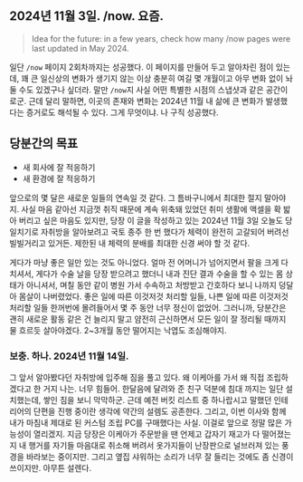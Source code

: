 ## 2024년 11월 3일. /now. 요즘.

> Idea for the future: in a few years, check how many /now pages were last updated in May 2024.

일단 `/now` 페이지 2회차까지는 성공했다. 이 페이지를 만들어 두고 알아차린 점이 있는데, 꽤 큰 일신상의 변화가 생기지 않는 이상 충분히 여길 몇 개월이고 아무 변화 없이 놔둘 수도 있겠구나 싶더라. 말만 `/now`지 사실 어떤 특별한 시점의 스냅샷과 같은 공간이로군. 근데 달리 말하면, 이곳의 존재와 변화는 2024년 11월 내 삶에 큰 변화가 발생했다는 증거로도 해석될 수 있다. 그게 무엇이냐. 나 구직 성공했다. 

## 당분간의 목표

- 새 회사에 잘 적응하기
- 새 환경에 잘 적응하기

앞으로의 몇 달은 새로운 일들의 연속일 것 같다. 그 틈바구니에서 최대한 절지 말아야지. 사실 마음 같아선 지금껏 취직 때문에 계속 위축돼 있었던 취미 생활에 액셀을 확 밟아 버리고 싶은 마음도 있지만, 당장 이 글을 작성하고 있는 2024년 11월 3일 오늘도 당일치기로 자취방을 알아보려고 국토 종주 한 번 했다가 체력이 완전히 고갈되어 버려선 빌빌거리고 있거든. 제한된 내 체력의 분배를 최대한 신경 써야 할 것 같다.

게다가 마냥 좋은 일만 있는 것도 아니었다. 얼마 전 어머니가 넘어지면서 팔을 크게 다치셔서, 게다가 수술 날을 당장 받으려고 했더니 내과 진단 결과 수술을 할 수 있는 몸 상태가 아니셔서, 며칠 동안 같이 병원 가서 수속하고 처방받고 간호하다 보니 나까지 덩달아 몸살이 나버렸었다. 좋은 일에 따른 이것저것 처리할 일들, 나쁜 일에 따른 이것저것 처리할 일들 한꺼번에 몰려들어서 몇 주 동안 너무 정신이 없었어. 그러니까, 당분간은 괜히 새로운 활동 같은 건 늘리지 말고 얌전히 근신하면서 모든 일이 잘 정리될 때까지 물 흐르듯 살아야겠다. 2~3개월 동안 떨어지는 낙엽도 조심해야지.

### 보충. 하나. 2024년 11월 14일.

그 앞서 알아봤다던 자취방에 입주해 짐을 풀고 있다. 왜 이케아를 가서 왜 직접 조립하겠다고 한 거지 나는. 너무 힘들어. 한달음에 달려와 준 친구 덕분에 침대 까지는 일단 설치했는데, 쌓인 짐을 보니 막막하군. 근데 예전 버킷 리스트 중 하나랍시고 말했던 인테리어의 단편을 진행 중이란 생각에 약간의 설렘도 공존한다. 그리고, 이번 이사와 함께 내가 마침내 제대로 된 커스텀 조립 PC를 구매했다는 사실. 이걸로 앞으로 정말 많은 가능성이 열리겠지. 지금 당장은 이케아가 주문받을 땐 언제고 갑자기 재고가 다 떨어졌는지 내 행거를 자기들 마음대로 취소해 버려서 옷가지들이 난장판으로 널브러져 있는 풍경을 바라보는 중이지만. 그리고 옆집 샤워하는 소리가 너무 잘 들리는 것에도 좀 신경이 쓰이지만. 아무튼 설렌다.
